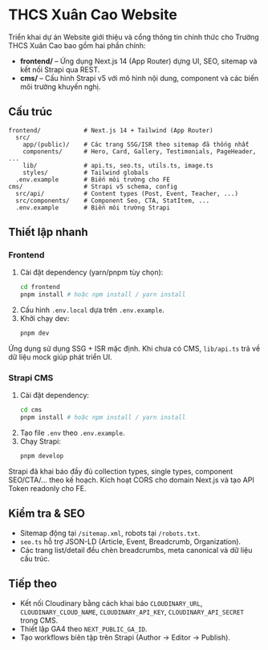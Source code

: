 # THCS Xuân Cao Website

Triển khai dự án Website giới thiệu và cổng thông tin chính thức cho Trường THCS Xuân Cao bao gồm hai phần chính:

- **frontend/** – Ứng dụng Next.js 14 (App Router) dựng UI, SEO, sitemap và kết nối Strapi qua REST.
- **cms/** – Cấu hình Strapi v5 với mô hình nội dung, component và các biến môi trường khuyến nghị.

## Cấu trúc

```
frontend/            # Next.js 14 + Tailwind (App Router)
  src/
    app/(public)/    # Các trang SSG/ISR theo sitemap đã thống nhất
    components/      # Hero, Card, Gallery, Testimonials, PageHeader, ...
    lib/             # api.ts, seo.ts, utils.ts, image.ts
    styles/          # Tailwind globals
  .env.example       # Biến môi trường cho FE
cms/                 # Strapi v5 schema, config
  src/api/           # Content types (Post, Event, Teacher, ...)
  src/components/    # Component Seo, CTA, StatItem, ...
  .env.example       # Biến môi trường Strapi
```

## Thiết lập nhanh

### Frontend

1. Cài đặt dependency (yarn/pnpm tùy chọn):
   ```bash
   cd frontend
   pnpm install # hoặc npm install / yarn install
   ```
2. Cấu hình `.env.local` dựa trên `.env.example`.
3. Khởi chạy dev:
   ```bash
   pnpm dev
   ```

Ứng dụng sử dụng SSG + ISR mặc định. Khi chưa có CMS, `lib/api.ts` trả về dữ liệu mock giúp phát triển UI.

### Strapi CMS

1. Cài đặt dependency:
   ```bash
   cd cms
   pnpm install # hoặc npm install / yarn install
   ```
2. Tạo file `.env` theo `.env.example`.
3. Chạy Strapi:
   ```bash
   pnpm develop
   ```

Strapi đã khai báo đầy đủ collection types, single types, component SEO/CTA/... theo kế hoạch. Kích hoạt CORS cho domain Next.js và tạo API Token readonly cho FE.

## Kiểm tra & SEO

- Sitemap động tại `/sitemap.xml`, robots tại `/robots.txt`.
- `seo.ts` hỗ trợ JSON-LD (Article, Event, Breadcrumb, Organization).
- Các trang list/detail đều chèn breadcrumbs, meta canonical và dữ liệu cấu trúc.

## Tiếp theo

- Kết nối Cloudinary bằng cách khai báo `CLOUDINARY_URL`, `CLOUDINARY_CLOUD_NAME`, `CLOUDINARY_API_KEY`, `CLOUDINARY_API_SECRET` trong CMS.
- Thiết lập GA4 theo `NEXT_PUBLIC_GA_ID`.
- Tạo workflows biên tập trên Strapi (Author → Editor → Publish).

